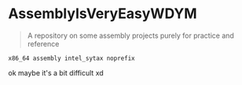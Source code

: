 # AssemblyIsVeryEasyWDYM
> A repository on some assembly projects purely for practice and reference

`x86_64 assembly intel_sytax noprefix`

ok maybe it's a bit difficult xd




